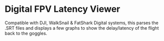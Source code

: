 # Digital FPV Latency Viewer

Compatible with DJI, WalkSnail & FatShark Digital systems, this parses the .SRT files and displays a few graphs to show the delay/latency of the flight back to the goggles.